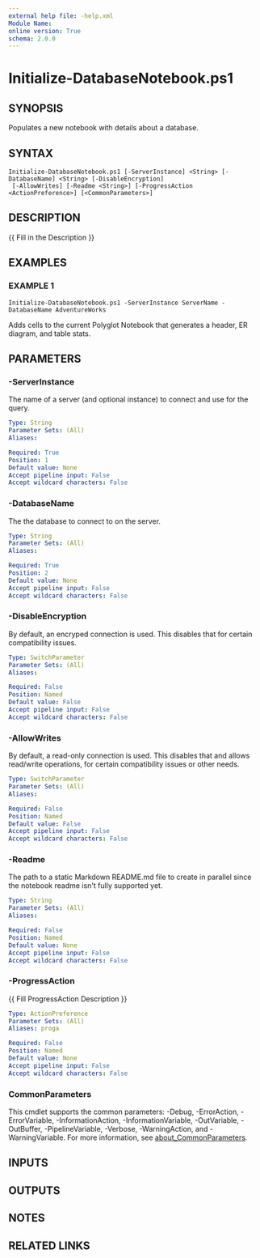 ```yaml
---
external help file: -help.xml
Module Name:
online version: True
schema: 2.0.0
---
```


# Initialize-DatabaseNotebook.ps1

## SYNOPSIS
Populates a new notebook with details about a database.

## SYNTAX

```
Initialize-DatabaseNotebook.ps1 [-ServerInstance] <String> [-DatabaseName] <String> [-DisableEncryption]
 [-AllowWrites] [-Readme <String>] [-ProgressAction <ActionPreference>] [<CommonParameters>]
```

## DESCRIPTION
{{ Fill in the Description }}

## EXAMPLES

### EXAMPLE 1
```
Initialize-DatabaseNotebook.ps1 -ServerInstance ServerName -DatabaseName AdventureWorks
```

Adds cells to the current Polyglot Notebook that generates a header, ER diagram, and table stats.

## PARAMETERS

### -ServerInstance
The name of a server (and optional instance) to connect and use for the query.

```yaml
Type: String
Parameter Sets: (All)
Aliases:

Required: True
Position: 1
Default value: None
Accept pipeline input: False
Accept wildcard characters: False
```

### -DatabaseName
The the database to connect to on the server.

```yaml
Type: String
Parameter Sets: (All)
Aliases:

Required: True
Position: 2
Default value: None
Accept pipeline input: False
Accept wildcard characters: False
```

### -DisableEncryption
By default, an encryped connection is used.
This disables that for certain compatibility issues.

```yaml
Type: SwitchParameter
Parameter Sets: (All)
Aliases:

Required: False
Position: Named
Default value: False
Accept pipeline input: False
Accept wildcard characters: False
```

### -AllowWrites
By default, a read-only connection is used.
This disables that and allows read/write operations,
for certain compatibility issues or other needs.

```yaml
Type: SwitchParameter
Parameter Sets: (All)
Aliases:

Required: False
Position: Named
Default value: False
Accept pipeline input: False
Accept wildcard characters: False
```

### -Readme
The path to a static Markdown README.md file to create in parallel since the notebook readme
isn't fully supported yet.

```yaml
Type: String
Parameter Sets: (All)
Aliases:

Required: False
Position: Named
Default value: None
Accept pipeline input: False
Accept wildcard characters: False
```

### -ProgressAction
{{ Fill ProgressAction Description }}

```yaml
Type: ActionPreference
Parameter Sets: (All)
Aliases: proga

Required: False
Position: Named
Default value: None
Accept pipeline input: False
Accept wildcard characters: False
```

### CommonParameters
This cmdlet supports the common parameters: -Debug, -ErrorAction, -ErrorVariable, -InformationAction, -InformationVariable, -OutVariable, -OutBuffer, -PipelineVariable, -Verbose, -WarningAction, and -WarningVariable. For more information, see [about_CommonParameters](http://go.microsoft.com/fwlink/?LinkID=113216).

## INPUTS

## OUTPUTS

## NOTES

## RELATED LINKS

